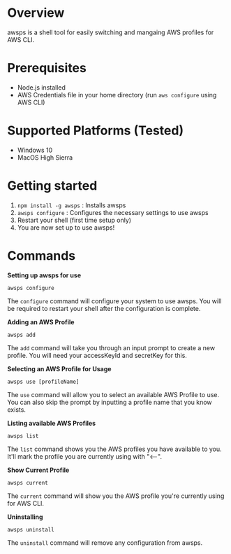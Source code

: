 # Overview
awsps is a shell tool for easily switching and mangaing AWS profiles for AWS CLI. 

# Prerequisites
- Node.js installed
- AWS Credentials file in your home directory (run `aws configure` using AWS CLI)

# Supported Platforms (Tested)
- Windows 10
- MacOS High Sierra

# Getting started
1. `npm install -g awsps` : Installs awsps
2. `awsps configure` : Configures the necessary settings to use awsps
3. Restart your shell (first time setup only)
4. You are now set up to use awsps!


# Commands

**Setting up awsps for use**

```awsps configure```

The `configure` command will configure your system to use awsps. You will be required to restart your shell after the configuration is complete.

**Adding an AWS Profile**

```awsps add```

The `add` command will take you through an input prompt to create a new profile. You will need your accessKeyId and secretKey for this.

**Selecting an AWS Profile for Usage**

```awsps use [profileName]```

The `use` command will allow you to select an available AWS Profile to use. You can also skip the prompt by inputting a profile name that you know exists.

**Listing available AWS Profiles**

```awsps list```

The `list` command shows you the AWS profiles you have available to you. It'll mark the profile you are currently using with "<--".

**Show Current Profile**

```awsps current```

The `current` command will show you the AWS profile you're currently using for AWS CLI.

**Uninstalling**

```awsps uninstall```

The `uninstall` command will remove any configuration from awsps.



